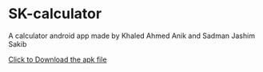 # SK-calculator
A calculator android app made by Khaled Ahmed Anik and Sadman Jashim Sakib

<a href="SK%20Calculator.apk" download>Click to Download the apk file</a>
